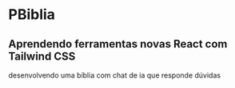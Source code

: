 # PBiblia
Aprendendo ferramentas novas
React com Tailwind CSS
---
desenvolvendo uma bíblia com chat de ia que responde dúvidas 
